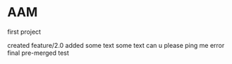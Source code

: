 # AAM

first project

created feature/2.0
added some text
some text
can u please ping me error
final pre-merged test